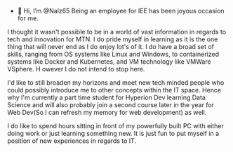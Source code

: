 - 👋 Hi, I’m @Nalz65
Being an employee for IEE has been joyous occasion for me.

I thought it wasn't possible to be in a world of vast information in regards to tech and innovation for MTN. 
I do pride myself in learning as it is the one thing that will never end as I do enjoy lot's of it. I do have a broad set of skills, 
ranging from OS systems like Linux and Windows, to containerized systems like Docker and Kubernetes, and VM technology like VMWare VSphere. H
owever I do not intend to stop here.

I'd like to still broaden my horizons and meet new tech minded people who could possibly introduce me to other concepts within the IT space. 
Hence why I'm currently a part time student for Hyperion Dev learning Data Science and will also probably join a second course later in the year for 
Web Dev(So I can refresh my memory for web development) as well.

I do like to spend hours sitting in front of my powerfully built PC with either doing work or just learning something new. 
It is just fun to put myself in a position of new experiences in regards to IT. 
